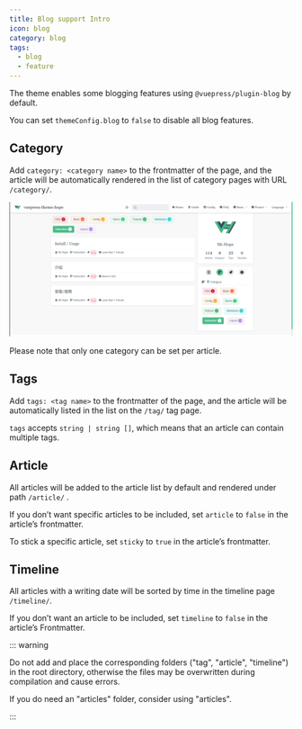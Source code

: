```yaml
---
title: Blog support Intro
icon: blog
category: blog
tags:
  - blog
  - feature
---
```


The theme enables some blogging features using `@vuepress/plugin-blog` by default.

You can set `themeConfig.blog` to `false` to disable all blog features.

<!-- more -->

## Category

Add `category: <category name>` to the frontmatter of the page, and the article will be automatically rendered in the list of category pages with URL `/category/`.

![Category](./assets/category.png)

Please note that only one category can be set per article.

## Tags

Add `tags: <tag name>` to the frontmatter of the page, and the article will be automatically listed in the list on the `/tag/` tag page.

`tags` accepts `string | string []`, which means that an article can contain multiple tags.

## Article

All articles will be added to the article list by default and rendered under path `/article/` .

If you don’t want specific articles to be included, set `article` to `false` in the article’s frontmatter.

To stick a specific article, set `sticky` to `true` in the article’s frontmatter.

## Timeline

All articles with a writing date will be sorted by time in the timeline page `/timeline/`.

If you don’t want an article to be included, set `timeline` to `false` in the article’s Frontmatter.

::: warning

Do not add and place the corresponding folders ("tag", "article", "timeline") in the root directory, otherwise the files may be overwritten during compilation and cause errors.

If you do need an "articles" folder, consider using "articles".

:::
